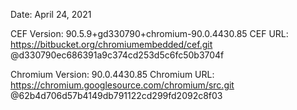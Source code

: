 Date:             April 24, 2021

CEF Version:      90.5.9+gd330790+chromium-90.0.4430.85
CEF URL:          https://bitbucket.org/chromiumembedded/cef.git
                  @d330790ec686391a9c374cd253d5c6fc50b3704f

Chromium Version: 90.0.4430.85
Chromium URL:     https://chromium.googlesource.com/chromium/src.git
                  @62b4d706d57b4149db791122cd299fd2092c8f03